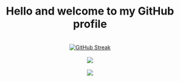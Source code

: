 <h1 align="center">Hello and welcome to my GitHub profile</h1>
<p align="center">
  </br>
  <a href="https://git.io/streak-stats"><img src="https://streak-stats.demolab.com?user=VadimSmD&theme=dark&hide_border=true&hide_current_streak=true&hide_longest_streak=true" alt="GitHub Streak" /></a>
  </br>
  </br>
  <a href="https://github.com/anuraghazra/github-readme-stats">
    <img src=https://github-readme-stats-git-masterrstaa-rickstaa.vercel.app/api/top-langs/?username=VadimSmD&hide_border=true&langs_count=5&show_icons=true&card_width=495&theme=tokyonight&hide=javascript,html,css>
  </br>
  </br>
  <a href="https://github.com/anuraghazra/github-readme-stats">
    <img src=https://github-readme-stats-git-masterrstaa-rickstaa.vercel.app/api?username=VadimSmD&hide_border=true&show_icons=true&theme=tokyonight&card_width=495 />
  </a>
</p>
